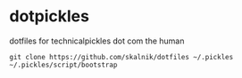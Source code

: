 # dotpickles

dotfiles for technicalpickles dot com the human

```
git clone https://github.com/skalnik/dotfiles ~/.pickles
~/.pickles/script/bootstrap
```
